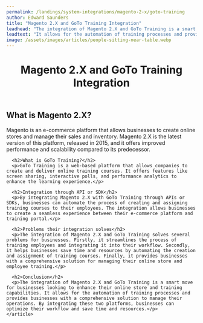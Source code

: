 ```yaml
---
permalink: /landings/system-integrations/magento-2-x/goto-training
author: Edward Saunders
title: "Magento 2.X and GoTo Training Integration"
leadhead: "The integration of Magento 2.X and GoTo Training is a smart move for businesses looking to enhance their online store and training capabilities"
leadtext: "It allows for the automation of training processes and provides businesses with a comprehensive solution to manage their operations. By integrating these two platforms, businesses can optimize their workflow and save time and resources."
image: /assets/images/articles/people-sitting-near-table.webp
---
```

<div class="arttext">    <header>
      <h1>Magento 2.X and GoTo Training Integration</h1>
    </header>
    <article>
      <h2>What is Magento 2.X?</h2>
      <p>Magento is an e-commerce platform that allows businesses to create online stores and manage their sales and inventory. Magento 2.X is the latest version of this platform, released in 2015, and it offers improved performance and scalability compared to its predecessor.</p>
      
      <h2>What is GoTo Training?</h2>
      <p>GoTo Training is a web-based platform that allows companies to create and deliver online training courses. It offers features like screen sharing, interactive polls, and performance analytics to enhance the learning experience.</p>
      
      <h2>Integration through API or SDK</h2>
      <p>By integrating Magento 2.X with GoTo Training through APIs or SDKs, businesses can automate the process of creating and assigning training courses to their employees. The integration allows businesses to create a seamless experience between their e-commerce platform and training portal.</p>
      
      <h2>Problems their integration solves</h2>
      <p>The integration of Magento 2.X and GoTo Training solves several problems for businesses. Firstly, it streamlines the process of training employees and integrating it into their workflow. Secondly, it helps businesses save time and resources by automating the creation and assignment of training courses. Finally, it provides businesses with a comprehensive solution for managing their online store and employee training.</p>
  
      <h2>Conclusion</h2>
      <p>The integration of Magento 2.X and GoTo Training is a smart move for businesses looking to enhance their online store and training capabilities. It allows for the automation of training processes and provides businesses with a comprehensive solution to manage their operations. By integrating these two platforms, businesses can optimize their workflow and save time and resources.</p>
    </article>
</div>